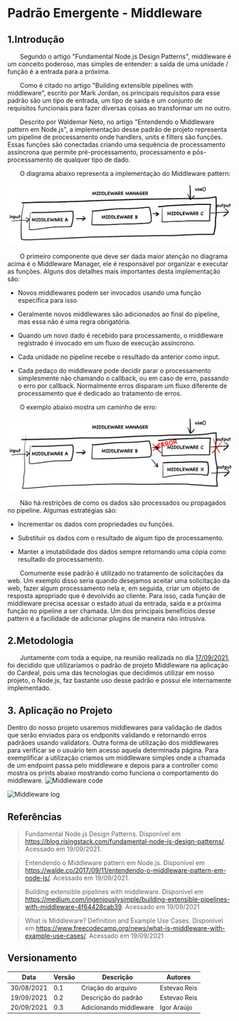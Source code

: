 # Padrão Emergente - Middleware
 
## 1.Introdução
&emsp;&emsp;Segundo o artigo "Fundamental Node.js Design Patterns", middleware é um conceito poderoso, mas simples de entender: a  saída de uma unidade / função é a entrada para a próxima.
 
&emsp;&emsp;Como é citado no artigo "Building extensible pipelines with middleware", escrito por Mark Jordan, os principais requisitos para esse padrão são um tipo de entrada, um tipo de saída e um conjunto de requisitos funcionais  para fazer diversas coisas ao transformar um no outro.
 
&emsp;&emsp;Descrito por Waldemar Neto, no artigo "Entendendo o Middleware pattern em Node.js", a implementação desse padrão de projeto representa um pipeline de processamento onde handlers, units e filters são funções. Essas funções são conectadas criando uma sequência de processamento assíncrona que permite pré-processamento, processamento e pós-processamento de qualquer tipo de dado.
 
&emsp;&emsp;O diagrama abaixo representa a implementação do Middleware pattern:
 
![Middleware](./img/middleware.png)
 
&emsp;&emsp;O primeiro componente que deve ser dada maior atenção no diagrama acima é o Middleware Manager, ele é responsável por organizar e executar as funções. Alguns dos detalhes mais importantes desta implementação são:
 
- Novos middlewares podem ser invocados usando uma função específica para isso
 
- Geralmente novos middlewares são adicionados ao final do pipeline, mas essa não é uma regra obrigatória.
 
- Quando um novo dado é recebido para processamento, o middleware registrado é invocado em um fluxo de execução assíncrono.
 
- Cada unidade no pipeline recebe o resultado da anterior como input.
 
- Cada pedaço do middleware pode decidir parar o processamento simplesmente não chamando o callback, ou em caso de erro, passando o erro por callback. Normalmente erros disparam um fluxo diferente de processamento que é dedicado ao tratamento de erros.
 
&emsp;&emsp;O exemplo abaixo mostra um caminho de erro:
 
![Middleware](./img/middleware-error.png)
 
&emsp;&emsp;Não há restrições de como os dados são processados ou propagados no pipeline. Algumas estratégias são:
 
- Incrementar os dados com propriedades ou funções.
 
- Substituir os dados com o resultado de algum tipo de processamento.
 
- Manter a imutabilidade dos dados sempre retornando uma cópia como resultado do processamento.
 
&emsp;&emsp;Comumente esse padrão é utilizado no tratamento de solicitações da web. Um exemplo disso seria quando desejamos aceitar uma solicitação da web, fazer algum processamento nela e, em seguida, criar um objeto de resposta apropriado que é devolvido ao cliente. Para isso, cada função de middleware precisa acessar o estado atual da entrada, saída e a próxima função no pipeline a ser chamada. Um dos principais benefícios desse pattern é a facilidade de adicionar plugins de maneira não intrusiva.
 
## 2.Metodologia
&emsp;&emsp;Juntamente com toda a equipe, na reunião realizada no dia [17/09/2021](./atas/17-09-21.md), foi decidido que utilizaríamos o padrão de projeto Middleware na aplicação do Cardeal, pois uma das tecnologias que decidimos utilizar em nosso projeto, o Node.js, faz bastante uso desse padrão e possui ele internamente implementado.
 
## 3. Aplicação no Projeto
Dentro do nosso projeto usaremos middlewares para validação de dados que serão enviados para os endponits validando e retornando erros padrãoes usando validators. Outra forma de utilização dos middlewares para verificar se o usuário tem acesso aquela determinada página.
Para exemplificar a utilização criamos um middleware simples onde a chamada de um endpoint passa pelo middleware e depois para a controller como mostra os prints abaixo mostrando como funciona o comportamento do middleware.
![Middleware code](https://i.imgur.com/BnqrC9c.png)

![Middleware log](https://i.imgur.com/ZbxUTG6.png)
 
## Referências
> Fundamental Node.js Design Patterns. Disponível em <https://blog.risingstack.com/fundamental-node-js-design-patterns/>. Acessado em 19/09/2021.
 
>Entendendo o Middleware pattern em Node.js. Disponível em <https://walde.co/2017/09/11/entendendo-o-middleware-pattern-em-node-js/>. Acessado em 19/09/2021.
 
>Building extensible pipelines with middleware. Disponível em <https://medium.com/ingeniouslysimple/building-extensible-pipelines-with-middleware-4f64428cab39>. Acessado em 19/09/2021
 
>What is Middleware? Definition and Example Use Cases. Disponível em <https://www.freecodecamp.org/news/what-is-middleware-with-example-use-cases/>. Acessado em 19/09/2021
 
## Versionamento
 
| Data       | Versão | Descrição         | Autores       |
| ---------- | ------ | ----------------- | ------------- |
| 30/08/2021 | 0.1    | Criação do arquivo| Estevao Reis  |
| 19/09/2021 | 0.2    | Descrição do padrão| Estevao Reis  |
| 20/09/2021 | 0.3    | Adicionando middleware| Igor Araújo  |
 